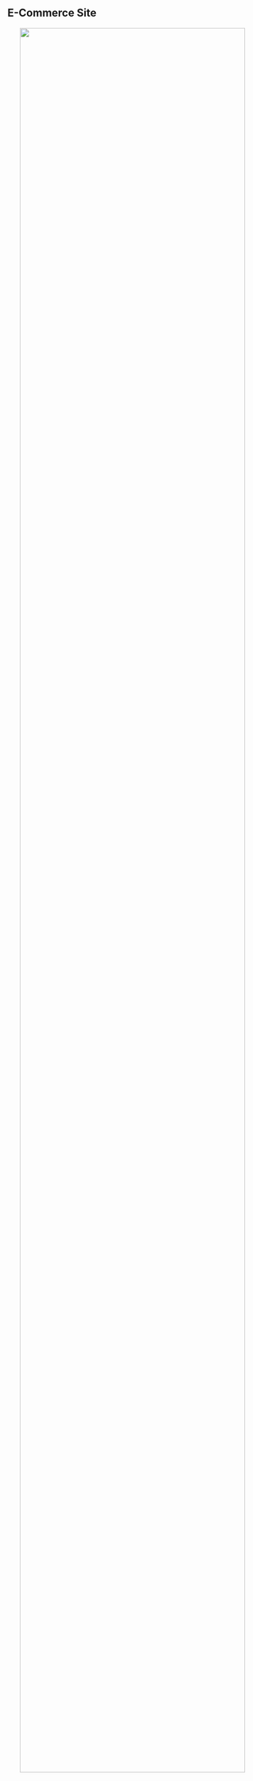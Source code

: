 ## E-Commerce Site
<p align="center">
<img width="95%" length="85%" align="center" src="https://github.com/user-attachments/assets/fc12e55f-d0d8-41b7-aa81-a8e435c1da6c">
</p> 
 
